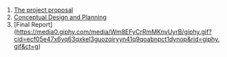 1. [The project proposal](https://github.com/Hawk652/Capstone-Guidance-Robot/blob/main/Reports/Proposal%20V2.pdf)
2. [Conceptual Design and Planning](https://github.com/Hawk652/Capstone-Guidance-Robot/blob/main/Reports/Concept%20Design%20and%20Planning.pdf)
3. [Final Report] (https://media0.giphy.com/media/Wm8EFyCrRmMKnvUyrB/giphy.gif?cid=ecf05e47x6yq63qxkel3guozqiryyn41q9qoabnpct1dynop&rid=giphy.gif&ct=g)

